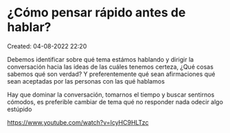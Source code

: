 # ¿Cómo pensar rápido antes de hablar?

Created: 04-08-2022 22:20

Debemos identificar sobre qué tema estámos hablando y dirigir la conversación hacia las ideas de las cuáles tenemos certeza, ¿Qué cosas sabemos qué son verdad? Y preferentemente qué sean afirmaciones qué sean aceptadas por las personas con las qué hablamos

Hay que dominar la conversación, tomarnos el tiempo y buscar sentirnos cómodos, es preferible cambiar de tema qué no responder nada odecir algo estúpido

https://www.youtube.com/watch?v=lcyHC9HLTzc